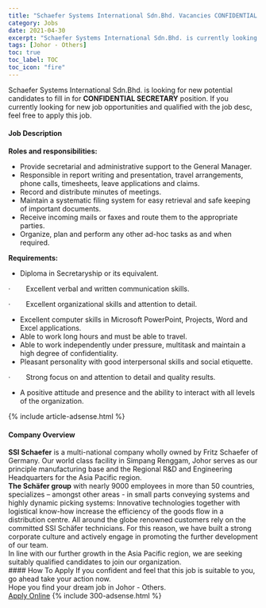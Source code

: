 ```yaml
---
title: "Schaefer Systems International Sdn.Bhd. Vacancies CONFIDENTIAL SECRETARY" 
category: Jobs 
date: 2021-04-30 
excerpt: "Schaefer Systems International Sdn.Bhd. is currently looking for suitable person to fill in the CONFIDENTIAL SECRETARY which based in Johor - Others" 
tags: [Johor - Others] 
toc: true 
toc_label: TOC 
toc_icon: "fire" 
--- 
```


<p>Schaefer Systems International Sdn.Bhd. is looking for new potential candidates to fill in for <b>CONFIDENTIAL SECRETARY</b> position. If you currently looking for new job opportunities and qualified with the job desc, feel free to apply this job.
</p><div><div><h4>Job Description</h4></div><div><div><span><div><p><strong>Roles and responsibilities:</strong></p><ul><li>Provide secretarial and administrative support to the General Manager.</li><li>Responsible in report writing and presentation, travel arrangements, phone calls, timesheets, leave applications and claims.</li><li>Record and distribute minutes of meetings.</li><li>Maintain a systematic filing system for easy retrieval and safe keeping of important documents.</li><li>Receive incoming mails or faxes and route them to the appropriate parties.</li><li>Organize, plan and perform any other ad-hoc tasks as and when required.</li></ul><p><strong>Requirements:</strong></p><ul><li>Diploma in Secretaryship or its equivalent.</li></ul><p><span>&#183;&#160;&#160;&#160;&#160;&#160;&#160;&#160;&#160;Excellent verbal and written communication skills.</span></p><p><span>&#183;&#160;&#160;&#160;&#160;&#160;&#160;&#160;&#160;Excellent organizational skills and attention to detail.</span></p><ul><li>Excellent computer skills in Microsoft PowerPoint, Projects, Word and Excel applications.</li><li>Able to work long hours and must be able to travel.</li><li>Able to work independently under pressure, multitask and maintain a high degree of confidentiality.</li><li>Pleasant personality with good interpersonal skills and social etiquette.</li></ul><p>&#183;&#160;&#160;&#160;&#160;&#160;&#160;&#160;&#160;Strong focus on and attention to detail and quality results.</p><ul><li>A positive attitude and presence and the ability to interact with all levels of the organization.</li></ul></div></span></div></div></div> 
{% include article-adsense.html %} 
<div><div><h4>Company Overview</h4></div><div><div><span><div><div>
<div><strong>SSI Schaefer</strong> is a multi-national company wholly owned by Fritz Schaefer of Germany. Our world class facility in Simpang Renggam, Johor serves as our principle manufacturing base and the Regional R&amp;D and Engineering Headquarters for the Asia Pacific region.</div>
<div><strong>The Sch&#228;fer group</strong> with nearly 9000 employees in more than 50 countries, specializes &#8211; amongst other areas - in small parts conveying systems and highly dynamic picking systems: Innovative technologies together with logistical know-how increase the efficiency of the goods flow in a distribution centre. All around the globe renowned customers rely on the committed SSI Sch&#228;fer technicians. For this reason, we have built a strong corporate culture and actively engage in promoting the further development of our team.</div>
<div>In line with our further growth in the Asia Pacific region, we are seeking suitably qualified candidates to join our organization.</div>
</div></div></span></div></div></div> 
#### How To Apply 
If you confident and feel that this job is suitable to you, go ahead take your action now. <br/> 
Hope you find your dream job in Johor - Others. <br/> 
<a href="https://www.jobstreet.com.my/en/job/confidential-secretary-4553144?jobId=jobstreet-my-job-4553144&" class="btn btn--info" target="_blank" rel="nofollow noopenner">Apply Online</a> 
{% include 300-adsense.html %} 